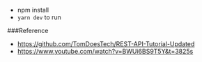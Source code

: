 - npm install
- `yarn dev` to run

###Reference

- https://github.com/TomDoesTech/REST-API-Tutorial-Updated
- https://www.youtube.com/watch?v=BWUi6BS9T5Y&t=3825s

